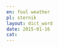 ```yaml
---
en: foul weather
pl: sternik
layout: dict_word
date: 2015-01-16
cat: 
---
```



<!-- TODO kategoria? -->